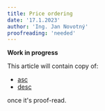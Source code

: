 ```yaml
---
title: Price ordering
date: '17.1.2023'
author: 'Ing. Jan Novotný'
proofreading: 'needed'
---
```


**Work in progress**

This article will contain copy of:

- [asc](https://evitadb.io/research/assignment/querying/query_language#price-ascending)
- [desc](https://evitadb.io/research/assignment/querying/query_language#price-descending)

once it's proof-read.